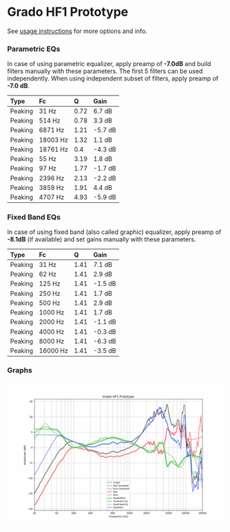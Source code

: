 # Grado HF1 Prototype
See [usage instructions](https://github.com/jaakkopasanen/AutoEq#usage) for more options and info.

### Parametric EQs
In case of using parametric equalizer, apply preamp of **-7.0dB** and build filters manually
with these parameters. The first 5 filters can be used independently.
When using independent subset of filters, apply preamp of **-7.0 dB**.

| Type    | Fc       |    Q | Gain    |
|:--------|:---------|:-----|:--------|
| Peaking | 31 Hz    | 0.72 | 6.7 dB  |
| Peaking | 514 Hz   | 0.78 | 3.3 dB  |
| Peaking | 6871 Hz  | 1.21 | -5.7 dB |
| Peaking | 18003 Hz | 1.32 | 1.1 dB  |
| Peaking | 18761 Hz | 0.4  | -4.3 dB |
| Peaking | 55 Hz    | 3.19 | 1.8 dB  |
| Peaking | 97 Hz    | 1.77 | -1.7 dB |
| Peaking | 2396 Hz  | 2.13 | -2.2 dB |
| Peaking | 3859 Hz  | 1.91 | 4.4 dB  |
| Peaking | 4707 Hz  | 4.93 | -5.9 dB |

### Fixed Band EQs
In case of using fixed band (also called graphic) equalizer, apply preamp of **-8.1dB**
(if available) and set gains manually with these parameters.

| Type    | Fc       |    Q | Gain    |
|:--------|:---------|:-----|:--------|
| Peaking | 31 Hz    | 1.41 | 7.1 dB  |
| Peaking | 62 Hz    | 1.41 | 2.9 dB  |
| Peaking | 125 Hz   | 1.41 | -1.5 dB |
| Peaking | 250 Hz   | 1.41 | 1.7 dB  |
| Peaking | 500 Hz   | 1.41 | 2.9 dB  |
| Peaking | 1000 Hz  | 1.41 | 1.7 dB  |
| Peaking | 2000 Hz  | 1.41 | -1.1 dB |
| Peaking | 4000 Hz  | 1.41 | -0.3 dB |
| Peaking | 8000 Hz  | 1.41 | -6.3 dB |
| Peaking | 16000 Hz | 1.41 | -3.5 dB |

### Graphs
![](./Grado%20HF1%20Prototype.png)